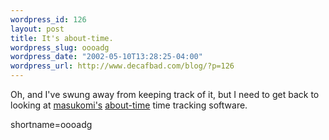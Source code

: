 ```yaml
--- 
wordpress_id: 126
layout: post
title: It's about-time.
wordpress_slug: oooadg
wordpress_date: "2002-05-10T13:28:25-04:00"
wordpress_url: http://www.decafbad.com/blog/?p=126
---
```

<p>Oh, and I've swung away from keeping track of it, but I need to get back to looking at <a href="http://weblog.masukomi.org/">masukomi's</a> <a href="http://about-time.masukomi.org/">about-time</a> time tracking software.</p>
<!--more-->
shortname=oooadg
